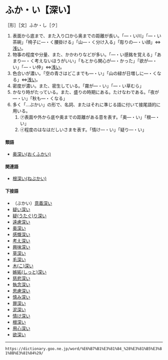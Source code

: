 # ふか・い【深い】

［形］［文］ふか・し［ク］
1. 表面から底まで、また入り口から奥までの距離が長い。「―・い川」「―・い茶碗」「椅子に―・く腰掛ける」「山―・く分け入る」「彫りの―・い顔」⇔[浅い](https://dictionary.goo.ne.jp/word/%E6%B5%85%E3%81%84/#jn-3287)。
2. 物事の程度や分量、また、かかわりなどが多い。「―・い感銘を覚える」「あまり―・く考えないほうがいい」「もとから関心が―・かった」「欲が―・い」「―・い仲」⇔[浅い](https://dictionary.goo.ne.jp/word/%E6%B5%85%E3%81%84/#jn-3287)。
3. 色合いが濃い。「空の青さはどこまでも―・い」「山の緑が日増しに―・くなる」⇔[浅い](https://dictionary.goo.ne.jp/word/%E6%B5%85%E3%81%84/#jn-3287)。
4. 密度が濃い。また、密生している。「霧が―・い」「―・い草むら」
5. かなり時がたっている。また、盛りの時期にある。たけなわである。「夜が―・い」「秋も―・くなる」
6. 多く「…ぶかい」の形で、名詞、またはそれに準じる語に付いて接尾語的に用いる。    
    1.  ㋐表面や外から底や奥までの距離がある意を表す。「奥―・い」「根―・い」        
    2.  ㋑程度のはなはだしいさまを表す。「情け―・い」「疑り―・い」
        

#### 類語

-   [奥深い(おくふかい)](https://dictionary.goo.ne.jp/word/%E5%A5%A5%E6%B7%B1%E3%81%84/#jn-30460)

#### 関連語

-   [根深い(ねぶかい)](https://dictionary.goo.ne.jp/word/%E6%A0%B9%E6%B7%B1%E3%81%84/#jn-170601)

#### 下接語

-   （ぶかい）[意義深い](https://dictionary.goo.ne.jp/word/%E6%84%8F%E7%BE%A9%E6%B7%B1%E3%81%84/#jn-10472)
-   [疑い深い](https://dictionary.goo.ne.jp/word/%E7%96%91%E3%81%84%E6%B7%B1%E3%81%84/#jn-19073)
-   [疑(うたぐ)り深い](https://dictionary.goo.ne.jp/word/%E7%96%91%E3%82%8A%E6%B7%B1%E3%81%84/#jn-19110)
-   [遠慮深い](https://dictionary.goo.ne.jp/word/%E9%81%A0%E6%85%AE%E6%B7%B1%E3%81%84/#jn-27016)
-   [奥深い](https://dictionary.goo.ne.jp/word/%E5%A5%A5%E6%B7%B1%E3%81%84/#jn-30460)
-   [感慨深い](https://dictionary.goo.ne.jp/word/%E6%84%9F%E6%85%A8%E6%B7%B1%E3%81%84/#jn-47588)
-   [考え深い](https://dictionary.goo.ne.jp/word/%E8%80%83%E3%81%88%E6%B7%B1%E3%81%84/#jn-47604)
-   [興味深い](https://dictionary.goo.ne.jp/word/%E8%88%88%E5%91%B3%E6%B7%B1%E3%81%84/#jn-57064)
-   [草深い](https://dictionary.goo.ne.jp/word/%E8%8D%89%E6%B7%B1%E3%81%84/#jn-61114)
-   [毛深い](https://dictionary.goo.ne.jp/word/%E6%AF%9B%E6%B7%B1%E3%81%84/#jn-68739)
-   [木(こ)深い](https://dictionary.goo.ne.jp/word/%E6%9C%A8%E6%B7%B1%E3%81%84/#jn-81443)
-   [嫉妬(しっと)深い](https://dictionary.goo.ne.jp/word/%E5%AB%89%E5%A6%AC%E6%B7%B1%E3%81%84/#jn-98669)
-   [慈悲深い](https://dictionary.goo.ne.jp/word/%E6%85%88%E6%82%B2%E6%B7%B1%E3%81%84/#jn-100075)
-   [執念深い](https://dictionary.goo.ne.jp/word/%E5%9F%B7%E5%BF%B5%E6%B7%B1%E3%81%84/#jn-104414)
-   [思慮深い](https://dictionary.goo.ne.jp/word/%E6%80%9D%E6%85%AE%E6%B7%B1%E3%81%84/#jn-112666)
-   [慎み深い](https://dictionary.goo.ne.jp/word/%E6%85%8E%E3%81%BF%E6%B7%B1%E3%81%84/#jn-147666)
-   [罪深い](https://dictionary.goo.ne.jp/word/%E7%BD%AA%E6%B7%B1%E3%81%84/#jn-148252)
-   [泥深い](https://dictionary.goo.ne.jp/word/%E6%B3%A5%E6%B7%B1%E3%81%84/#jn-161837)
-   [情け深い](https://dictionary.goo.ne.jp/word/%E6%83%85%E3%81%91%E6%B7%B1%E3%81%84/#jn-163910)
-   [根深い](https://dictionary.goo.ne.jp/word/%E6%A0%B9%E6%B7%B1%E3%81%84/#jn-170601)
-   [用心深い](https://dictionary.goo.ne.jp/word/%E7%94%A8%E5%BF%83%E6%B7%B1%E3%81%84/#jn-226528)
-   [欲深い](https://dictionary.goo.ne.jp/word/%E6%AC%B2%E6%B7%B1%E3%81%84/#jn-227170)

---
`https://dictionary.goo.ne.jp/word/%E6%B7%B1%E3%81%84_%28%E3%81%B5%E3%81%8B%E3%81%84%29/`